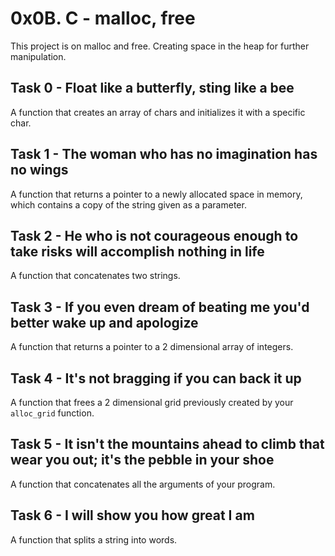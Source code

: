 # 0x0B. C - malloc, free

This project is on malloc and free. Creating space in the heap for further manipulation.

## Task 0 - Float like a butterfly, sting like a bee
A function that creates an array of chars and initializes it with a specific char.

## Task 1 - The woman who has no imagination has no wings
A function that returns a pointer to a newly allocated space in memory, which contains a copy of the string given as a parameter.

## Task 2 - He who is not courageous enough to take risks will accomplish nothing in life
A function that concatenates two strings.

## Task 3 -  If you even dream of beating me you'd better wake up and apologize
A function that returns a pointer to a 2 dimensional array of integers.

## Task 4 - It's not bragging if you can back it up
A function that frees a 2 dimensional grid previously created by your ```alloc_grid``` function.

## Task 5 - It isn't the mountains ahead to climb that wear you out; it's the pebble in your shoe
A function that concatenates all the arguments of your program.

## Task 6 - I will show you how great I am
A function that splits a string into words.
